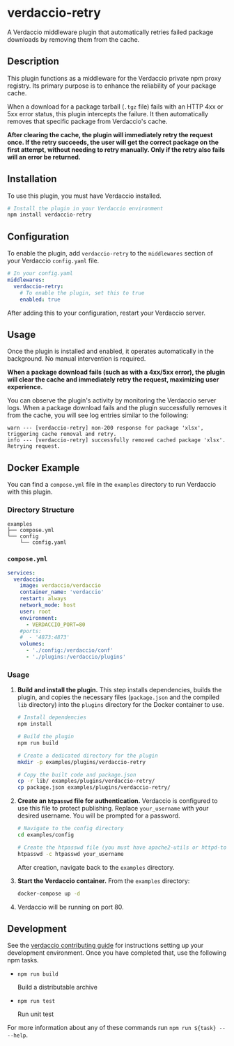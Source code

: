 # verdaccio-retry

A Verdaccio middleware plugin that automatically retries failed package downloads by removing them from the cache.

## Description

This plugin functions as a middleware for the Verdaccio private npm proxy registry. Its primary purpose is to enhance the reliability of your package cache.

When a download for a package tarball (`.tgz` file) fails with an HTTP 4xx or 5xx error status, this plugin intercepts the failure. It then automatically removes that specific package from Verdaccio's cache.

**After clearing the cache, the plugin will immediately retry the request once. If the retry succeeds, the user will get the correct package on the first attempt, without needing to retry manually. Only if the retry also fails will an error be returned.**

## Installation

To use this plugin, you must have Verdaccio installed.

```bash
# Install the plugin in your Verdaccio environment
npm install verdaccio-retry
```

## Configuration

To enable the plugin, add `verdaccio-retry` to the `middlewares` section of your Verdaccio `config.yaml` file.

```yaml
# In your config.yaml
middlewares:
  verdaccio-retry:
    # To enable the plugin, set this to true
    enabled: true
```

After adding this to your configuration, restart your Verdaccio server.

## Usage

Once the plugin is installed and enabled, it operates automatically in the background. No manual intervention is required.

**When a package download fails (such as with a 4xx/5xx error), the plugin will clear the cache and immediately retry the request, maximizing user experience.**

You can observe the plugin's activity by monitoring the Verdaccio server logs. When a package download fails and the plugin successfully removes it from the cache, you will see log entries similar to the following:

```log
warn --- [verdaccio-retry] non-200 response for package 'xlsx', triggering cache removal and retry.
info --- [verdaccio-retry] successfully removed cached package 'xlsx'. Retrying request.
```

## Docker Example

You can find a `compose.yml` file in the `examples` directory to run Verdaccio with this plugin.

### Directory Structure

```
examples
├── compose.yml
└── config
    └── config.yaml
```

### `compose.yml`

```yaml
services:
  verdaccio:
    image: verdaccio/verdaccio
    container_name: 'verdaccio'
    restart: always
    network_mode: host
    user: root
    environment:
      - VERDACCIO_PORT=80
    #ports:
    #  - '4873:4873'
    volumes:
      - './config:/verdaccio/conf'
      - './plugins:/verdaccio/plugins'
```

### Usage

1.  **Build and install the plugin.** This step installs dependencies, builds the plugin, and copies the necessary files (`package.json` and the compiled `lib` directory) into the `plugins` directory for the Docker container to use.
    ```bash
    # Install dependencies
    npm install

    # Build the plugin
    npm run build

    # Create a dedicated directory for the plugin
    mkdir -p examples/plugins/verdaccio-retry

    # Copy the built code and package.json
    cp -r lib/ examples/plugins/verdaccio-retry/
    cp package.json examples/plugins/verdaccio-retry/
    ```

2.  **Create an `htpasswd` file for authentication.** Verdaccio is configured to use this file to protect publishing. Replace `your_username` with your desired username. You will be prompted for a password.
    ```bash
    # Navigate to the config directory
    cd examples/config

    # Create the htpasswd file (you must have apache2-utils or httpd-tools installed)
    htpasswd -c htpasswd your_username
    ```
    After creation, navigate back to the `examples` directory.

3.  **Start the Verdaccio container.** From the `examples` directory:
    ```bash
    docker-compose up -d
    ```
4.  Verdaccio will be running on port 80.

## Development

See the [verdaccio contributing guide](https://github.com/verdaccio/verdaccio/blob/master/CONTRIBUTING.md) for instructions setting up your development environment.
Once you have completed that, use the following npm tasks.

- `npm run build`

  Build a distributable archive

- `npm run test`

  Run unit test

For more information about any of these commands run `npm run ${task} -- --help`.